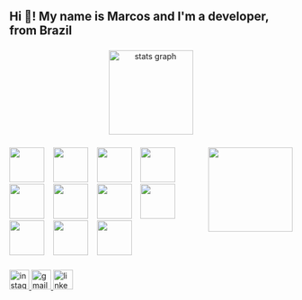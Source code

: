 <h2 align="left">Hi 🌸! My name is Marcos and I'm a developer, from Brazil</h2>

###

<div align="center">
  <img src="https://github-readme-stats.vercel.app/api?username=MarcosFuzetto&hide_title=false&hide_rank=false&show_icons=true&include_all_commits=true&count_private=true&disable_animations=false&theme=dracula&locale=en&hide_border=false" height="150" alt="stats graph"  />
</div>

###

<img align="right" height="150" src="file:///E:/TCC/PixelArts/pixel%20arts%20(png)/flor-cerejeira.png"  />

###

<div style="display: inline_block">
  <img height="62px" src="https://cdn.jsdelivr.net/gh/devicons/devicon@latest/icons/html5/html5-original.svg" /> &nbsp;&nbsp;
  <img height="62px" src="https://cdn.jsdelivr.net/gh/devicons/devicon@latest/icons/css3/css3-original.svg" /> &nbsp;&nbsp;
  <img height="62px" src="https://cdn.jsdelivr.net/gh/devicons/devicon@latest/icons/javascript/javascript-original.svg" /> &nbsp;&nbsp;
  <img height="62px" src="https://cdn.jsdelivr.net/gh/devicons/devicon@latest/icons/react/react-original.svg" /> &nbsp;&nbsp;
  <img height="62px" src="https://cdn.jsdelivr.net/gh/devicons/devicon@latest/icons/nodejs/nodejs-original.svg" /> &nbsp;&nbsp;
  <img height="62px" src="https://cdn.jsdelivr.net/gh/devicons/devicon@latest/icons/bootstrap/bootstrap-original.svg" /> &nbsp;&nbsp;
  <img height="62px" src="https://cdn.jsdelivr.net/gh/devicons/devicon@latest/icons/jquery/jquery-original.svg" /> &nbsp;&nbsp;
  <img height="62px" src="https://cdn.jsdelivr.net/gh/devicons/devicon@latest/icons/c/c-original.svg" /> &nbsp;&nbsp;
  <img height="62px" src="https://cdn.jsdelivr.net/gh/devicons/devicon@latest/icons/java/java-original.svg" /> &nbsp;&nbsp;
  <img height="62px" src="https://cdn.jsdelivr.net/gh/devicons/devicon@latest/icons/python/python-original.svg" /> &nbsp;&nbsp;
  <img height="62px" src="https://cdn.jsdelivr.net/gh/devicons/devicon@latest/icons/mysql/mysql-original.svg" />
</div>

###

<div align="left">
  <a href="https://www.instagram.com/marcosdifff/" target="_blank">
    <img src="https://img.shields.io/static/v1?message=Instagram&logo=instagram&label=&color=E4405F&logoColor=white&labelColor=&style=for-the-badge" height="35" alt="instagram logo"  />
  </a>
    <a href="mailto:marcospaulofuzetto@gmail.com" target="_blank">
  <img src="https://img.shields.io/static/v1?message=Gmail&logo=gmail&label=&color=D14836&logoColor=white&labelColor=&style=for-the-badge" height="35" alt="gmail logo" />
    </a>   
  <a href="https://www.linkedin.com/in/marcos-paulo-fuzetto-9751722a7/" target="_blank">
    <img src="https://img.shields.io/static/v1?message=LinkedIn&logo=linkedin&label=&color=0077B5&logoColor=white&labelColor=&style=for-the-badge" height="35" alt="linkedin logo"  />
  </a>
</div>

###

<br clear="both">
